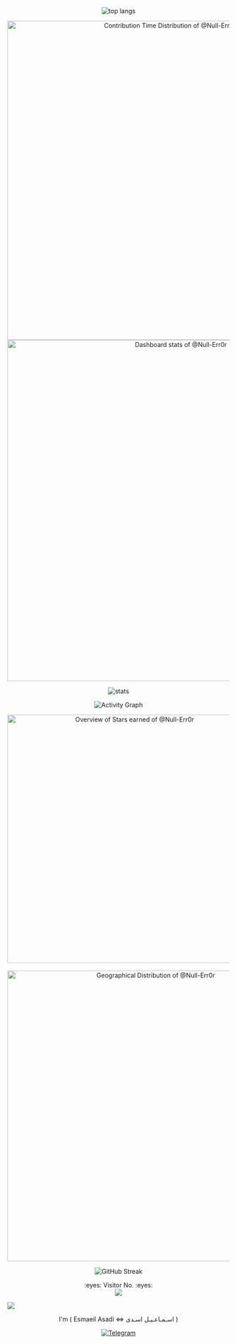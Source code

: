 <p align="center">
  <img src="https://github-readme-stats.vercel.app/api/top-langs/?username=Null-Err0r&layout=compact&theme=tokyonight" alt="top langs" />
</p>
<div align=center>
<a href="https://next.ossinsight.io/widgets/official/analyze-user-contribution-time-distribution?user_id=19436819&period=all_times" target="_blank" style="display: block" align="center">
  <picture>
    <source media="(prefers-color-scheme: dark)" srcset="https://next.ossinsight.io/widgets/official/analyze-user-contribution-time-distribution/thumbnail.png?user_id=19436819&period=all_times&image_size=auto&color_scheme=dark" width="721" height="auto">
    <img alt="Contribution Time Distribution of @Null-Err0r" src="https://next.ossinsight.io/widgets/official/analyze-user-contribution-time-distribution/thumbnail.png?user_id=19436819&period=all_times&image_size=auto&color_scheme=light" width="721" height="auto">
  </picture>
</a>
</div>
<div align=center>
<a href="https://next.ossinsight.io/widgets/official/compose-user-dashboard-stats?user_id=19436819" target="_blank" style="display: block" align="center">
  <picture>
    <source media="(prefers-color-scheme: dark)" srcset="https://next.ossinsight.io/widgets/official/compose-user-dashboard-stats/thumbnail.png?user_id=19436819&image_size=auto&color_scheme=dark" width="771" height="auto">
    <img alt="Dashboard stats of @Null-Err0r" src="https://next.ossinsight.io/widgets/official/compose-user-dashboard-stats/thumbnail.png?user_id=19436819&image_size=auto&color_scheme=light" width="771" height="auto">
  </picture>
</a>
</div>
<p align="center">
  <img src="https://github-readme-stats.vercel.app/api?username=Null-Err0r&show_icons=true&theme=tokyonight" alt="stats" />
</p>
<p align="center">
  <img src="https://github-readme-activity-graph.vercel.app/graph?username=Null-Err0r&theme=tokyo-night" alt="Activity Graph" />
</p>
<div align=center>
<a href="https://next.ossinsight.io/widgets/official/compose-org-overview-stars?owner_id=19436819&period=past_12_months" target="_blank" style="display: block" align="center">
  <picture>
    <source media="(prefers-color-scheme: dark)" srcset="https://next.ossinsight.io/widgets/official/compose-org-overview-stars/thumbnail.png?owner_id=19436819&period=past_12_months&image_size=2x6&color_scheme=dark" width="561" height="auto">
    <img alt="Overview of Stars earned of @Null-Err0r" src="https://next.ossinsight.io/widgets/official/compose-org-overview-stars/thumbnail.png?owner_id=19436819&period=past_12_months&image_size=2x6&color_scheme=light" width="561" height="auto">
  </picture>
</a>
<br>
</div>
<div align=center>
<a href="https://next.ossinsight.io/widgets/official/compose-org-activity-map?activity=stars&role=stars&owner_id=19436819&period=past_12_months" target="_blank" style="display: block" align="center">
  <picture>
    <source media="(prefers-color-scheme: dark)" srcset="https://next.ossinsight.io/widgets/official/compose-org-activity-map/thumbnail.png?activity=stars&role=stars&owner_id=19436819&period=past_12_months&image_size=4x7&color_scheme=dark" width="657" height="auto">
    <img alt="Geographical Distribution of @Null-Err0r" src="https://next.ossinsight.io/widgets/official/compose-org-activity-map/thumbnail.png?activity=stars&role=stars&owner_id=19436819&period=past_12_months&image_size=4x7&color_scheme=light" width="657" height="auto">
  </picture>
</a>
</div>
<p align="center">
  <img src="https://github-readme-streak-stats.herokuapp.com/?user=Null-Err0r&theme=tokyonight" alt="GitHub Streak" />
</p>
<p align="center"> 
  :eyes: Visitor No. :eyes:<br>
  <img src="https://profile-counter.glitch.me/Null-Err0r/count.svg" />
</p>
<img src="https://raw.githubusercontent.com/Trilokia/Trilokia/379277808c61ef204768a61bbc5d25bc7798ccf1/bottom_header.svg" >
<br>
</p>
<div align="center">
 I'm ( Esmaeil Asadi <=> اسـمـاعـیـل اسـدی )  
   
[![](https://img.shields.io/badge/Telegram-black?style=for-the-badge&logo=Telegram "Telegram")](https://t.me/E0x1A)
</div>
